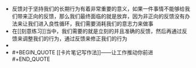 - 反馈对于坚持我们的长期行为有着非常重要的意义，如果一件事情不能够给我们带来正向的反馈，那么我们最终面临的就是放弃，因为非正向的反馈没有办法来让我们进入良性循环，我们需要消耗我们的意志力来做事
- 在[[刻意练习]]当中，我们需要的就是立刻的并且准确的反馈，然后再通过反馈来调整我们的行为，通过反馈来修正我们的行为
-
- #+BEGIN_QUOTE
  [[卡片笔记写作法]]——让工作推动你前进
  #+END_QUOTE